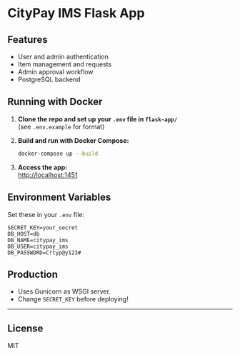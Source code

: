 # CityPay IMS Flask App

## Features

- User and admin authentication
- Item management and requests
- Admin approval workflow
- PostgreSQL backend

## Running with Docker

1. **Clone the repo and set up your `.env` file in `flask-app/`**  
   (see `.env.example` for format)

2. **Build and run with Docker Compose:**
   ```sh
   docker-compose up --build
   ```

3. **Access the app:**  
   [http://localhost:1451](http://localhost:1451)

## Environment Variables

Set these in your `.env` file:
```
SECRET_KEY=your_secret
DB_HOST=db
DB_NAME=citypay_ims
DB_USER=citypay_ims
DB_PASSWORD=C!typ@y123#
```

## Production

- Uses Gunicorn as WSGI server.
- Change `SECRET_KEY` before deploying!

---

## License

MIT